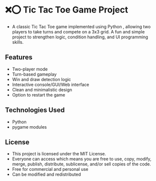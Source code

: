 # ❌⭕ Tic Tac Toe Game Project
   - A classic Tic Tac Toe game implemented using Python , allowing two players to take turns and compete on a 3x3 grid. A fun and simple project to strengthen logic, condition handling, and UI programming skills.

## Features
  - Two-player mode
  - Turn-based gameplay
  - Win and draw detection logic
  - Interactive console/GUI/Web interface
  - Clean and minimalistic design
  - Option to restart the game

## Technologies Used
  - Python
  - pygame modules

## License
  - This project is licensed under the MIT License.
  - Everyone can access which means you are free to use, copy, modify, merge, publish, distribute, sublicense, and/or sell copies of the code.
  - Free for commercial and personal use
  - Can be modified and redistributed
